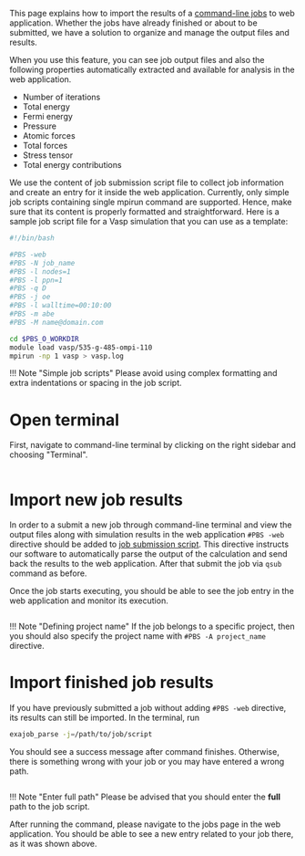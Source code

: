 <!-- deprecated -->

This page explains how to import the results of a [command-line jobs](cli-job.md) to web application. Whether the jobs have already finished or about to be submitted, we have a solution to organize and manage the output files and results.

When you use this feature, you can see job output files and also the following properties automatically extracted and available for analysis in the web application.
* Number of iterations
* Total energy
* Fermi energy
* Pressure
* Atomic forces
* Total forces
* Stress tensor
* Total energy contributions

We use the content of job submission script file to collect job information and create an entry for it inside the web application. Currently, only simple job scripts containing single mpirun command are supported. Hence, make sure that its content is properly formatted and straightforward.  Here is a sample job script file for a Vasp simulation that you can use as a template:
```bash
#!/bin/bash

#PBS -web
#PBS -N job_name
#PBS -l nodes=1
#PBS -l ppn=1
#PBS -q D
#PBS -j oe
#PBS -l walltime=00:10:00
#PBS -m abe
#PBS -M name@domain.com

cd $PBS_O_WORKDIR
module load vasp/535-g-485-ompi-110
mpirun -np 1 vasp > vasp.log

```

!!! Note "Simple job scripts"
    Please avoid using complex formatting and extra indentations or spacing in the job script.

# Open terminal

First, navigate to command-line terminal by clicking on the right sidebar and choosing "Terminal".

<img data-gifffer="/images/LoadTerminal.gif"/>

# Import new job results

In order to a submit a new job through command-line terminal and view the output files along with simulation results in the web application `#PBS -web` directive should be added to [job submission script](cli-job.md). This directive instructs our software to automatically parse the output of the calculation and send back the results to the web application. After that submit the job via `qsub` command as before.

Once the job starts executing, you should be able to see the job entry in the web application and monitor its execution.

<img data-gifffer="/images/CLIJobView.gif"/>

!!! Note "Defining project name"
    If the job belongs to a specific project, then you should also specify the project name with `#PBS -A project_name` directive.

# Import finished job results

If you have previously submitted a job without adding `#PBS -web` directive, its results can still be imported. In the terminal, run

```bash
exajob_parse -j=/path/to/job/script
```

You should see a success message after command finishes. Otherwise, there is something wrong with your job or you may have entered a wrong path.

<img data-gifffer="/images/ExaJobParseCommand.gif"/>

!!! Note "Enter full path"
    Please be advised that you should enter the **full** path to the job script.

After running the command, please navigate to the jobs page in the web application. You should be able to see a new entry related to your job there, as it was shown above.
